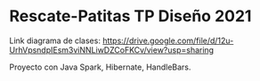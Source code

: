 # Rescate-Patitas TP Diseño 2021

Link diagrama de clases:
https://drive.google.com/file/d/12u-UrhVpsndpIEsm3viNNLiwDZCoFKCv/view?usp=sharing

Proyecto con Java Spark, Hibernate, HandleBars.
